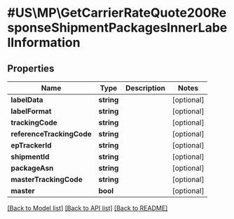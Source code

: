 # #US\MP\GetCarrierRateQuote200ResponseShipmentPackagesInnerLabelInformation

## Properties

Name | Type | Description | Notes
------------ | ------------- | ------------- | -------------
**labelData** | **string** |  | [optional]
**labelFormat** | **string** |  | [optional]
**trackingCode** | **string** |  | [optional]
**referenceTrackingCode** | **string** |  | [optional]
**epTrackerId** | **string** |  | [optional]
**shipmentId** | **string** |  | [optional]
**packageAsn** | **string** |  | [optional]
**masterTrackingCode** | **string** |  | [optional]
**master** | **bool** |  | [optional]


[[Back to Model list]](../) [[Back to API list]](../../Api/US/MP) [[Back to README]](../../README.md)
